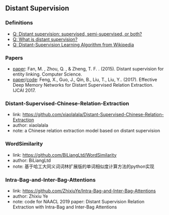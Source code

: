 ## **Distant Supervision**

### Definitions
  * [Q: Distant supervision: supervised, semi-supervised, or both?](https://stats.stackexchange.com/questions/46685/distant-supervision-supervised-semi-supervised-or-both)
  * [Q: What is distant supervision?](https://stackoverflow.com/questions/29575784/what-is-distant-supervision)
  * [Q: Distant-Supervision Learning Algorithm from Wikipedia](http://www.gabormelli.com/RKB/Distant-Supervision_Learning_Algorithm)

### Papers
  * [paper](https://arxiv.org/pdf/1505.03823.pdf): Fan, M. , Zhou, Q. , & Zheng, T. F. . (2015). Distant supervision for entity linking. Computer Science.
  * [paper](https://www.ijcai.org/proceedings/2017/559)/[code](https://github.com/liuyongjie985/Effective_Deep_Memory_Networks_for_Distant_Supervised_Relation_Extraction): Feng, X., Guo, J., Qin, B.,  Liu, T., Liu, Y.. (2017). Effective Deep Memory Networks for Distant Supervised Relation Extraction. IJCAI 2017.

### Distant-Supervised-Chinese-Relation-Extraction
  * link: https://github.com/xiaolalala/Distant-Supervised-Chinese-Relation-Extraction
  * author: xiaolalala
  * note: a Chinese relation extraction model based on distant supervision

### WordSimilarity
  * link: https://github.com/BiLiangLtd/WordSimilarity
  * author: BiLiangLtd
  * note: 基于哈工大同义词词林扩展版的单词相似度计算方法的python实现

### Intra-Bag-and-Inter-Bag-Attentions
  * link: https://github.com/ZhixiuYe/Intra-Bag-and-Inter-Bag-Attentions
  * author: Zhixiu Ye
  * note: code for NAACL 2019 paper: Distant Supervision Relation Extraction with Intra-Bag and Inter-Bag Attentions
  
